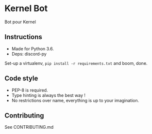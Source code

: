 # Kernel Bot
Bot pour Kernel

## Instructions
* Made for Python 3.6.
* Deps: discord-py

Set-up a virtualenv, `pip install -r requirements.txt` and boom, done.

## Code style

* PEP-8 is required.
* Type hinting is always the best way !
* No restrictions over name, everything is up to your imagination.

## Contributing

See CONTRIBUTING.md